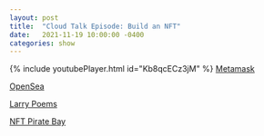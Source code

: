 ```yaml
---
layout: post
title:  "Cloud Talk Episode: Build an NFT"
date:   2021-11-19 10:00:00 -0400
categories: show
--- 
```

{% include youtubePlayer.html id="Kb8qcECz3jM" %} 
[Metamask](https://metamask.io/)

[OpenSea](https://opensea.io)

[Larry Poems](https://opensea.io/collection/larrypoems)

[NFT Pirate Bay](https://bitcoinist.com/right-click-save-as-meet-the-nft-pirate-bay/)